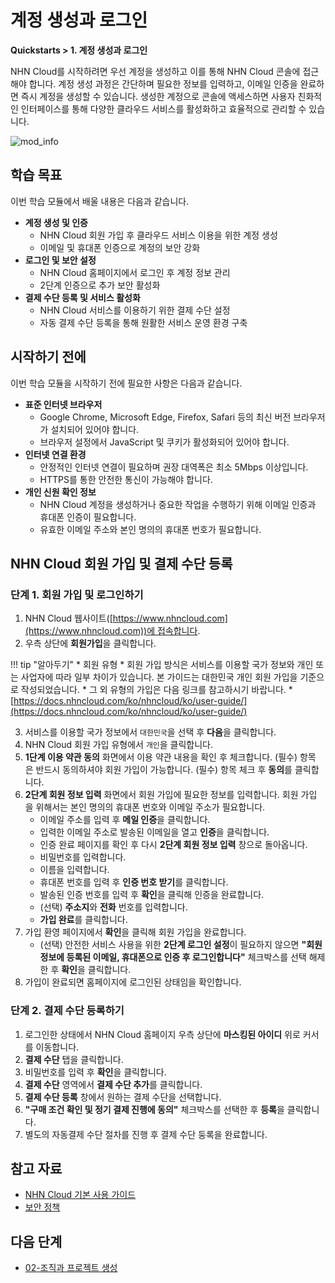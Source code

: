 # 계정 생성과 로그인
**Quickstarts > 1. 계정 생성과 로그인**

NHN Cloud를 시작하려면 우선 계정을 생성하고 이를 통해 NHN Cloud 콘솔에 접근해야 합니다. 계정 생성 과정은 간단하며 필요한 정보를 입력하고, 이메일 인증을 완료하면 즉시 계정을 생성할 수 있습니다. 생성한 계정으로 콘솔에 액세스하면 사용자 친화적인 인터페이스를 통해 다양한 클라우드 서비스를 활성화하고 효율적으로 관리할 수 있습니다.

![mod_info](https://kr1-api-object-storage.nhncloudservice.com/v1/AUTH_2acdfabf4efe4efc8a04c00b348110c9/cdn_origin/prod_cloud_quickstarts/module_info/%EA%B3%84%EC%A0%95%20%EC%83%9D%EC%84%B1%EA%B3%BC%20%EB%A1%9C%EA%B7%B8%EC%9D%B8.png)
## 학습 목표

이번 학습 모듈에서 배울 내용은 다음과 같습니다.

* **계정 생성 및 인증**
    * NHN Cloud 회원 가입 후 클라우드 서비스 이용을 위한 계정 생성
    * 이메일 및 휴대폰 인증으로 계정의 보안 강화
* **로그인 및 보안 설정**
    * NHN Cloud 홈페이지에서 로그인 후 계정 정보 관리
    * 2단계 인증으로 추가 보안 활성화
* **결제 수단 등록 및 서비스 활성화**
    * NHN Cloud 서비스를 이용하기 위한 결제 수단 설정
    * 자동 결제 수단 등록을 통해 원활한 서비스 운영 환경 구축

## 시작하기 전에

이번 학습 모듈을 시작하기 전에 필요한 사항은 다음과 같습니다.

* **표준 인터넷 브라우저**
    * Google Chrome, Microsoft Edge, Firefox, Safari 등의 최신 버전 브라우저가 설치되어 있어야 합니다.
    * 브라우저 설정에서 JavaScript 및 쿠키가 활성화되어 있어야 합니다.
* **인터넷 연결 환경**
    * 안정적인 인터넷 연결이 필요하며 권장 대역폭은 최소 5Mbps 이상입니다.
    * HTTPS를 통한 안전한 통신이 가능해야 합니다.
* **개인 신원 확인 정보**
    * NHN Cloud 계정을 생성하거나 중요한 작업을 수행하기 위해 이메일 인증과 휴대폰 인증이 필요합니다.
    * 유효한 이메일 주소와 본인 명의의 휴대폰 번호가 필요합니다.

## NHN Cloud 회원 가입 및 결제 수단 등록

### 단계 1. 회원 가입 및 로그인하기

1. NHN Cloud 웹사이트([https://www.nhncloud.com](https://www.nhncloud.com))에 접속합니다.
2. 우측 상단에 **회원가입**을 클릭합니다.

!!! tip "알아두기"
    * 회원 유형
        * 회원 가입 방식은 서비스를 이용할 국가 정보와 개인 또는 사업자에 따라 일부 차이가 있습니다. 본 가이드는 대한민국 개인 회원 가입을 기준으로 작성되었습니다.
        * 그 외 유형의 가입은 다음 링크를 참고하시기 바랍니다.
            * [https://docs.nhncloud.com/ko/nhncloud/ko/user-guide/](https://docs.nhncloud.com/ko/nhncloud/ko/user-guide/)

3. 서비스를 이용할 국가 정보에서 `대한민국`을 선택 후 **다음**을 클릭합니다.
4. NHN Cloud 회원 가입 유형에서 `개인`을 클릭합니다.
5. **1단계 이용 약관 동의** 화면에서 이용 약관 내용을 확인 후 체크합니다. (필수) 항목은 반드시 동의하셔야 회원 가입이 가능합니다. (필수) 항목 체크 후 **동의**를 클릭합니다.
6. **2단계 회원 정보 입력** 화면에서 회원 가입에 필요한 정보를 입력합니다. 회원 가입을 위해서는 본인 명의의 휴대폰 번호와 이메일 주소가 필요합니다.
    * 이메일 주소를 입력 후 **메일 인증**을 클릭합니다.
    * 입력한 이메일 주소로 발송된 이메일을 열고 **인증**을 클릭합니다.
    * 인증 완료 페이지를 확인 후 다시 **2단계 회원 정보 입력** 창으로 돌아옵니다.
    * 비밀번호를 입력합니다.
    * 이름을 입력합니다.
    * 휴대폰 번호를 입력 후 **인증 번호 받기**를 클릭합니다.
    * 발송된 인증 번호를 입력 후 **확인**을 클릭해 인증을 완료합니다.
    * (선택) **주소지**와 **전화** 번호를 입력합니다.
    * **가입 완료**를 클릭합니다.
7. 가입 환영 페이지에서 **확인**을 클릭해 회원 가입을 완료합니다.
    * (선택) 안전한 서비스 사용을 위한 **2단계 로그인 설정**이 필요하지 않으면 **"회원정보에 등록된 이메일, 휴대폰으로 인증 후 로그인합니다"** 체크박스를 선택 해제한 후 **확인**을 클릭합니다.
8. 가입이 완료되면 홈페이지에 로그인된 상태임을 확인합니다.

### 단계 2. 결제 수단 등록하기

1. 로그인한 상태에서 NHN Cloud 홈페이지 우측 상단에 **마스킹된 아이디** 위로 커서를 이동합니다.
2. **결제 수단** 탭을 클릭합니다.
3. 비밀번호를 입력 후 **확인**을 클릭합니다.
4. **결제 수단** 영역에서 **결제 수단 추가**를 클릭합니다.
5. **결제 수단 등록** 창에서 원하는 결제 수단을 선택합니다.
6. **"구매 조건 확인 및 정기 결제 진행에 동의"** 체크박스를 선택한 후 **등록**을 클릭합니다.
7. 별도의 자동결제 수단 절차를 진행 후 결제 수단 둥록을 완료합니다.

## 참고 자료

* [NHN Cloud 기본 사용 가이드](https://docs.nhncloud.com/ko/nhncloud/ko/user-guide/)
* [보안 정책](https://docs.nhncloud.com/ko/nhncloud/ko/security-policy/)

## 다음 단계

* [02-조직과 프로젝트 생성](https://docs.alpha-nhncloud.com/ko/quickstarts/ko/create-organization/)
